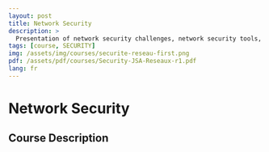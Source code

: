 ```yaml
---
layout: post
title: Network Security
description: >
  Presentation of network security challenges, network security tools, network security architecture
tags: [course, SECURITY]
img: /assets/img/courses/securite-reseau-first.png
pdf: /assets/pdf/courses/Security-JSA-Reseaux-r1.pdf
lang: fr
---
```

# Network Security
## Course Description
